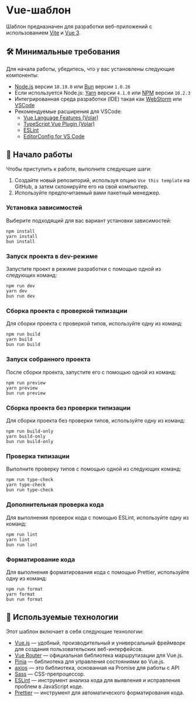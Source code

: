 # Vue-шаблон

Шаблон предназначен для разработки веб-приложений с использованием [Vite](https://vitejs.dev/) и [Vue 3](https://vuejs.org/).

## 🛠️ Минимальные требования

Для начала работы, убедитесь, что у вас установлены следующие компоненты:

- [Node.js](https://nodejs.org/en/) версии `18.19.0` или [Bun](https://bun.sh/) версии `1.0.26`
- Если используется Node.js: [Yarn](https://yarnpkg.com/) версии `4.1.0` или [NPM](https://www.npmjs.com/) версии `10.2.3`
- Интегрированная среда разработки (IDE) такая как [WebStorm](https://www.jetbrains.com/webstorm/) или [VSCode](https://code.visualstudio.com/)
- Рекомендуемые расширения для VSCode:
	- [Vue Language Features (Volar)](https://marketplace.visualstudio.com/items?itemName=Vue.volar)
    - [TypeScript Vue Plugin (Volar)](https://marketplace.visualstudio.com/items?itemName=Vue.vscode-typescript-vue-plugin)
    - [ESLint](https://marketplace.visualstudio.com/items?itemName=dbaeumer.vscode-eslint)
    - [EditorConfig for VS Code](https://marketplace.visualstudio.com/items?itemName=EditorConfig.EditorConfig)

## 🚀 Начало работы

Чтобы приступить к работе, выполните следующие шаги:

1. Создайте новый репозиторий, используя опцию `Use this template` на GitHub, а затем склонируйте его на свой компьютер.
2. Используйте предпочитаемый вами пакетный менеджер.

### Установка зависимостей

Выберите подходящий для вас вариант установки зависимостей:

```
npm install
yarn install
bun install
```

### Запуск проекта в dev-режиме

Запустите проект в режиме разработки с помощью одной из следующих команд:

```
npm run dev
yarn dev
bun run dev
```

### Сборка проекта с проверкой типизации

Для сборки проекта с проверкой типов, используйте одну из команд:

```
npm run build
yarn build
bun run build
```

### Запуск собранного проекта

После сборки проекта, запустите его с помощью одной из команд:

```
npm run preview
yarn preview
bun run preview
```

### Сборка проекта без проверки типизации

Для сборки проекта без проверки типов, используйте одну из команд:

```
npm run build-only
yarn build-only
bun run build-only
```

### Проверка типизации

Выполните проверку типов с помощью одной из следующих команд:

```
npm run type-check
yarn type-check
bun run type-check
```

### Дополнительная проверка кода

Для выполнения проверок кода с помощью ESLint, используйте одну из команд:

```
npm run lint
yarn lint
bun run lint
```

### Форматирование кода

Для выполнения форматирования кода с помощью Prettier, используйте одну из команд:

```
npm run format
yarn format
bun run format
```

## 🔧 Используемые технологии

Этот шаблон включает в себя следующие технологии:

- [Vue.js](https://vuejs.org/) — удобный, производительный и универсальный фреймворк для создания пользовательских веб-интерфейсов.
- [Vue Router](https://router.vuejs.org/) — официальная библиотека маршрутизации для Vue.js.
- [Pinia](https://pinia.vuejs.org/) — библиотека для управления состояниями во Vue.js.
- [axios](https://axios-http.com/) — это библиотека, основанная на Promise для работы с API
- [Sass](https://sass-lang.com/) — CSS-препроцессор.
- [ESLint](https://eslint.org/) — инструмент анализа кода для выявления и исправления проблем в JavaScript коде.
- [Prettier](https://prettier.io/) — инструмент для автоматического форматирования кода.
